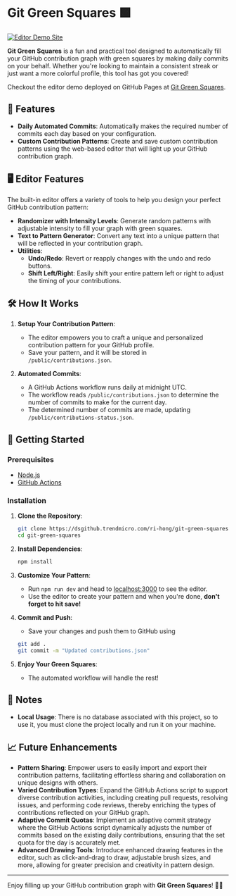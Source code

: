 # Git Green Squares 🟩

[![Editor Demo Site](https://img.shields.io/badge/Visit-Demo%20Site-brightgreen)](https://dsgithub.trendmicro.com/pages/ri-hong/git-green-squares/)


**Git Green Squares** is a fun and practical tool designed to automatically fill your GitHub contribution graph with green squares by making daily commits on your behalf. Whether you're looking to maintain a consistent streak or just want a more colorful profile, this tool has got you covered!

Checkout the editor demo deployed on GitHub Pages at [Git Green Squares](https://dsgithub.trendmicro.com/pages/ri-hong/git-green-squares/).

## 🚀 Features

- **Daily Automated Commits**: Automatically makes the required number of commits each day based on your configuration.
- **Custom Contribution Patterns**: Create and save custom contribution patterns using the web-based editor that will light up your GitHub contribution graph.

## 🖥️ Editor Features

The built-in editor offers a variety of tools to help you design your perfect GitHub contribution pattern:

- **Randomizer with Intensity Levels**: Generate random patterns with adjustable intensity to fill your graph with green squares.
- **Text to Pattern Generator**: Convert any text into a unique pattern that will be reflected in your contribution graph.
- **Utilities**:
  - **Undo/Redo**: Revert or reapply changes with the undo and redo buttons.
  - **Shift Left/Right**: Easily shift your entire pattern left or right to adjust the timing of your contributions.

## 🛠️ How It Works

1. **Setup Your Contribution Pattern**:
   - The editor empowers you to craft a unique and personalized contribution pattern for your GitHub profile.
   - Save your pattern, and it will be stored in `/public/contributions.json`.

2. **Automated Commits**:
   - A GitHub Actions workflow runs daily at midnight UTC.
   - The workflow reads `/public/contributions.json` to determine the number of commits to make for the current day.
   - The determined number of commits are made, updating `/public/contributions-status.json`.

## 🎯 Getting Started

### Prerequisites

- [Node.js](https://nodejs.org/)
- [GitHub Actions](https://docs.github.com/en/actions)

### Installation

1. **Clone the Repository**:
   ```bash
   git clone https://dsgithub.trendmicro.com/ri-hong/git-green-squares.git
   cd git-green-squares
   ```

2. **Install Dependencies**:
   ```bash
   npm install
   ```

3. **Customize Your Pattern**:
   - Run `npm run dev` and head to [localhost:3000](http://localhost:3000) to see the editor.
   - Use the editor to create your pattern and when you're done, **don't forget to hit save!**

4. **Commit and Push**:
   - Save your changes and push them to GitHub using
   ```bash
   git add .
   git commit -m "Updated contributions.json"
   ```

5. **Enjoy Your Green Squares**:
   - The automated workflow will handle the rest!

## 📝 Notes

- **Local Usage**: There is no database associated with this project, so to use it, you must clone the project locally and run it on your machine.

## 📈 Future Enhancements

- **Pattern Sharing**: Empower users to easily import and export their contribution patterns, facilitating effortless sharing and collaboration on unique designs with others.
- **Varied Contribution Types**: Expand the GitHub Actions script to support diverse contribution activities, including creating pull requests, resolving issues, and performing code reviews, thereby enriching the types of contributions reflected on your GitHub graph.
- **Adaptive Commit Quotas**: Implement an adaptive commit strategy where the GitHub Actions script dynamically adjusts the number of commits based on the existing daily contributions, ensuring that the set quota for the day is accurately met.
- **Advanced Drawing Tools**: Introduce enhanced drawing features in the editor, such as click-and-drag to draw, adjustable brush sizes, and more, allowing for greater precision and creativity in pattern design.

---

Enjoy filling up your GitHub contribution graph with **Git Green Squares**! 🌱✨